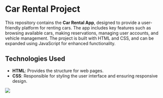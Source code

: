 # Car Rental Project

This repository contains the **Car Rental App**, designed to provide a user-friendly platform for renting cars. The app includes key features such as browsing available cars, making reservations, managing user accounts, and vehicle management. The project is built with HTML and CSS, and can be expanded using JavaScript for enhanced functionality.


## Technologies Used

- **HTML**: Provides the structure for web pages.
- **CSS**: Responsible for styling the user interface and ensuring responsive design.



![](screen.gif)
